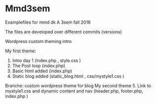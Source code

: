 # Mmd3sem
Examplefiles for mmd dk A 3sem fall 2016

The files are developed over different commits (versions)

Wordpress custom theming intro

My first theme:
1. Intro day 1 (index.php , style.css )
2. The Post loop  (index.php)
3. Basic html added (index.php)
4. Static blog added (static_blog.html , css/mystyle1.css )

Branche: custom wordpress theme for blog
My second theme
5. Link to mystyle1.css and dynamic content and nav (header.php, footer.php, index.php )  

